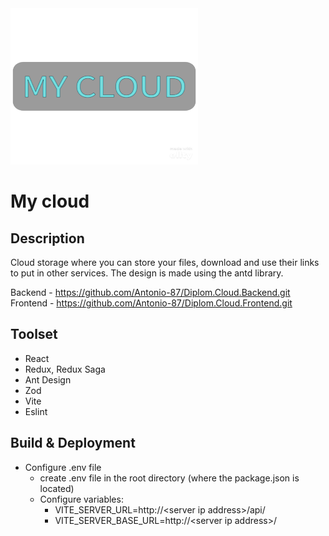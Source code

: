 <img src="assets/MyCloud.png" width="300" height="250">

# My cloud

## Description

Cloud storage where you can store your files, download and use their links to put in other
services. The design is made using the antd library.

Backend - https://github.com/Antonio-87/Diplom.Cloud.Backend.git <br />
Frontend - https://github.com/Antonio-87/Diplom.Cloud.Frontend.git

## Toolset

- React
- Redux, Redux Saga
- Ant Design
- Zod
- Vite
- Eslint

## Build & Deployment

- Configure .env file
  - create .env file in the root directory (where the package.json is located)
  - Configure variables:
    - VITE_SERVER_URL=http://\<server ip address>/api/
    - VITE_SERVER_BASE_URL=http://\<server ip address>/
